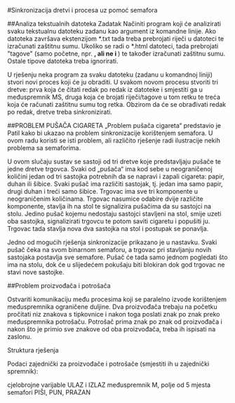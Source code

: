 #Sinkronizacija dretvi i procesa uz pomoć semafora

##Analiza tekstualnih datoteka
Zadatak
Načiniti program koji će analizirati svaku tekstualnu datoteku zadanu kao argument iz komandne linije. Ako datoteka završava ekstenzijom *.txt tada treba prebrojati riječi u datoteci te izračunati zaštitnu sumu. Ukoliko se radi o *.html datoteci, tada prebrojati "tagove" (samo početne, npr. <b>, ali ne i </b>) te također izračunati zaštitnu sumu. Ostale tipove datoteka treba ignorirati.

U rješenju neka program za svaku datoteku (zadanu u komandnoj liniji) stvori novi proces koji će ju obraditi. U svakom novom procesu stvoriti tri dretve: prva koja će čitati redak po redak iz datoteke i smjestiti ga u međuspremnik MS, druga koja će brojati riječi/tagove u tom retku te treća koja će računati zaštitnu sumu tog retka. Obzirom da će se obrađivati redak po redak, dretve treba sinkronizirati. 

##PROBLEM PUŠAČA CIGARETA
„Problem pušača cigareta“ predstavio je Patil kako bi ukazao na problem sinkronizacije korištenjem semafora. U ovom radu koristi se isti problem, ali različito rješenje radi ilustracije nekih problema sa semaforima.

U ovom slučaju sustav se sastoji od tri dretve koje predstavljaju pušače te jedne dretve trgovca. Svaki od „pušača“ ima kod sebe u neograničenoj količini jedan od tri sastojka potrebnih da se napravi i zapali cigareta: papir, duhan ili šibice. Svaki pušač ima različiti sastojak, tj. jedan ima samo papir, drugi duhan i treći samo šibice. Trgovac ima sve tri komponente u neograničenim količinama. Trgovac nasumice odabire dvije različite komponente, stavlja ih na stol te signalizira pušačima da su sastojci na stolu. Jedino pušač kojemu nedostaju sastojci stavljeni na stol, smije uzeti oba sastojka, signalizirati trgovcu te potom saviti cigaretu i popušiti ju. Trgovac tada stavlja nova dva sastojka na stol i postupak se ponavlja.

Jedno od mogućih rješenja sinkronizacije prikazano je u nastavku. Svaki pušač čeka na svom binarnom semaforu, a trgovac pri stavljanju novih sastojaka postavlja sve semafore. Pušač će tada samo jednom pogledati što ima na stolu, dok će u slijedećem pokušaju biti blokiran dok god trgovac ne stavi nove sastojke.

##Problem proizvođača i potrošača

Ostvariti komunikaciju među procesima koji se paralelno izvode korištenjem međuspremnika ograničene duljine. Dva proizvođača trebaju na početku pročitati niz znakova s tipkovnice i nakon toga poslati znak po znak preko međuspremnika potrošaču. Potrošač prima znak po znak od proizvođača i nakon što je primio sve znakove od oba proizvođača, treba ih ispisati na zaslonu.

Struktura rješenja

Podaci zajednički za proizvođače i potrošače (smjestiti ih u zajednički spremnik):

cjelobrojne varijable ULAZ i IZLAZ
međuspremnik M, polje od 5 mjesta
semafori PIŠI, PUN, PRAZAN
